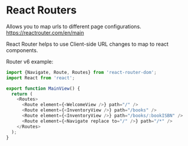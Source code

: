 # React Routers
Allows you to map urls to different page configurations.
https://reactrouter.com/en/main

React Router helps to use Client-side URL changes to map to react components.

Router v6 example:
```javascript
import {Navigate, Route, Routes} from 'react-router-dom';
import React from 'react';

export function MainView() {
  return (
    <Routes>
      <Route element={<WelcomeView />} path="/" />
      <Route element={<InventoryView />} path="/books" />
      <Route element={<InventoryView />} path="/books/:bookISBN" />
      <Route element={<Navigate replace to="/" />} path="/*" />
    </Routes>
  );
}
```

